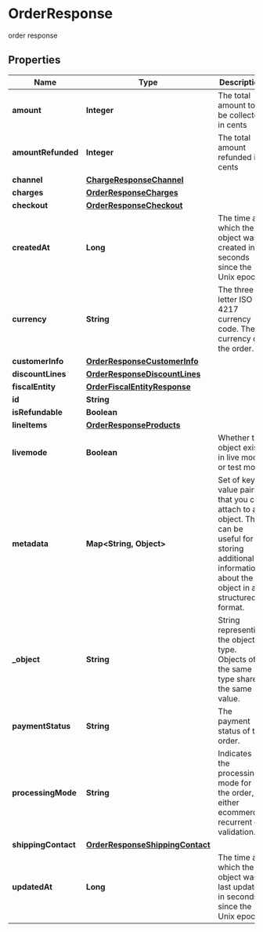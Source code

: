 

# OrderResponse

order response

## Properties

| Name | Type | Description | Notes |
|------------ | ------------- | ------------- | -------------|
|**amount** | **Integer** | The total amount to be collected in cents |  [optional] |
|**amountRefunded** | **Integer** | The total amount refunded in cents |  [optional] |
|**channel** | [**ChargeResponseChannel**](ChargeResponseChannel.md) |  |  [optional] |
|**charges** | [**OrderResponseCharges**](OrderResponseCharges.md) |  |  [optional] |
|**checkout** | [**OrderResponseCheckout**](OrderResponseCheckout.md) |  |  [optional] |
|**createdAt** | **Long** | The time at which the object was created in seconds since the Unix epoch |  [optional] |
|**currency** | **String** | The three-letter ISO 4217 currency code. The currency of the order. |  [optional] |
|**customerInfo** | [**OrderResponseCustomerInfo**](OrderResponseCustomerInfo.md) |  |  [optional] |
|**discountLines** | [**OrderResponseDiscountLines**](OrderResponseDiscountLines.md) |  |  [optional] |
|**fiscalEntity** | [**OrderFiscalEntityResponse**](OrderFiscalEntityResponse.md) |  |  [optional] |
|**id** | **String** |  |  [optional] |
|**isRefundable** | **Boolean** |  |  [optional] |
|**lineItems** | [**OrderResponseProducts**](OrderResponseProducts.md) |  |  [optional] |
|**livemode** | **Boolean** | Whether the object exists in live mode or test mode |  [optional] |
|**metadata** | **Map&lt;String, Object&gt;** | Set of key-value pairs that you can attach to an object. This can be useful for storing additional information about the object in a structured format. |  [optional] |
|**_object** | **String** | String representing the object’s type. Objects of the same type share the same value. |  [optional] |
|**paymentStatus** | **String** | The payment status of the order. |  [optional] |
|**processingMode** | **String** | Indicates the processing mode for the order, either ecommerce, recurrent or validation. |  [optional] |
|**shippingContact** | [**OrderResponseShippingContact**](OrderResponseShippingContact.md) |  |  [optional] |
|**updatedAt** | **Long** | The time at which the object was last updated in seconds since the Unix epoch |  [optional] |




